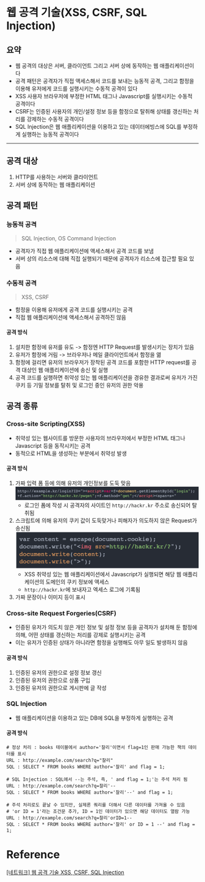 # 웹 공격 기술(XSS, CSRF, SQL Injection)

## 요약
- 웹 공격의 대상은 서버, 클라이언트 그리고 서버 상에 동작하는 웹 애플리케이션이다
- 공격 패턴은 공격자가 직접 액세스해서 코드를 보내는 능동적 공격, 그리고 함정을 이용해 유저에게 코드를 실행시키는 수동적 공격이 있다
- XSS 사용자 브라우저에 부정한 HTML 태그나 Javascript를 실행시키는 수동적 공격이다
- CSRF는 인증된 사용자의 개인/설정 정보 등을 함정으로 탈취해 상태를 갱신하는 처리를 강제하는 수동적 공격이다
- SQL Injection은 웹 애플리케이션을 이용하고 있는 데이터에빙스에 SQL를 부정하게 실행하는 능동적 공격이다

---

## 공격 대상
1. HTTP를 사용하는 서버와 클라이언트
2. 서버 상에 동작하는 웹 애플리케이션

## 공격 패턴
### 능동적 공격
> SQL Injection, OS Command Injection
- 공격자가 직접 웹 애플리케이션에 액세스해서 공격 코드를 보냄
- 서버 상의 리소스에 대해 직접 실행되기 때문에 공격자가 리소스에 접근할 필요 있음

### 수동적 공격
> XSS, CSRF
- 함정을 이용해 유저에게 공격 코드를 실행시키는 공격
- 직접 웹 애플리케이션에 액세스해서 공격하진 않음

#### 공격 방식
1. 설치한 함정에 유저를 유도 -> 함정엔 HTTP Request를 발생시키는 장치가 있음
2. 유저가 함정에 거림 -> 브라우저나 메일 클라이언트에서 함정을 엶
3. 함정에 걸리면 유저의 브라우저가 장착된 공격 코드를 포함한 HTTP request를 공격 대상인 웹 애플리케이션에 송신 및 실행
4. 공격 코드를 실행하면 취약성 있는 웹 애플리케이션을 경유한 결과로써 유저가 가진 쿠키 등 기밀 정보를 탈취 및 로그인 중인 유저의 권한 악용

## 공격 종류

### Cross-site Scripting(XSS)
- 취약성 있는 웹사이트를 방문한 사용자의 브라우저에서 부정한 HTML 태그나 Javascript 등을 동작시키는 공격
- 동적으로 HTML을 생성하는 부분에서 취약성 발생

#### 공격 방식
1. 가짜 입력 폼 등에 의해 유저의 개인정보를 도둑 맞음
   ![img.png](img.png)
   - 로그인 폼에 작성 시 공격자의 사이트인 `http://hackr.kr` 주소로 송신되어 탈취됨
2. 스크립트에 의해 유저의 쿠키 값이 도둑맞거나 피해자가 의도하지 않은 Request가 송신됨
   ![img_1.png](img_1.png)
   - XSS 취약성 있는 웹 애플리케이션에서 Javascript가 실행되면 해당 웹 애플리케이션의 도메인의 쿠키 정보에 액세스
   - `http://hackr.kr`에 보내자고 엑세스 로그에 기록됨
3. 가짜 문장이나 이미지 등이 표시

### Cross-site Request Forgeries(CSRF)
- 인증된 유저가 의도치 않은 개인 정보 및 설정 정보 등을 공격자가 설치해 둔 함정에 의해, 어떤 상태를 갱신하는 처리를 강제로 실행시키는 공격
- 이는 유저가 인증된 상태가 아니라면 함정을 실행해도 아무 일도 발생하지 않음

#### 공격 방식
1. 인증된 유저의 권한으로 설정 정보 갱신
2. 인증된 유저의 권한으로 상품 구입
3. 인증된 유저의 권한으로 게시판에 글 작성

### SQL Injection
- 웹 애플리케이션을 이용하고 있는 DB에 SQL을 부정하게 실행하는 공격

#### 공격 방식
```shell
# 정상 처리 : books 테이블에서 author='찰리'이면서 flag=1인 판매 가능한 책의 데이터를 표시
URL : http://example.com/search?q="찰리" 
SQL : SELECT * FROM books WHERE author='찰리' and flag = 1;

# SQL Injection : SQL에서 --는 주석, 즉, ' and flag = 1;'는 주석 처리 됨
URL : http://example.com/search?q=찰리'-- 
SQL : SELECT * FROM books WHERE author='찰리'--' and flag = 1;

# 주석 처리로도 끝날 수 있지만, 실제론 쿼리를 더해서 다른 데이터를 가져올 수 있음
# 'or ID = 1'라는 조건문 추가, ID = 1인 데이터가 있으면 해당 데이터도 열람 가능
URL : http://example.com/search?q=찰리'orID=1-- 
SQL : SELECT * FROM books WHERE author='찰리' or ID = 1 --' and flag = 1;
```

# Reference
[[네트워크] 웹 공격 기술 XSS, CSRF, SQL Injection](https://parkadd.tistory.com/132)